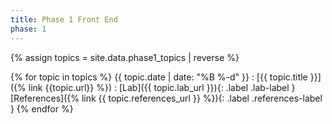 ```yaml
---
title: Phase 1 Front End
phase: 1
---
```


{% assign topics = site.data.phase1_topics | reverse %}

{% for topic in topics %}
{{ topic.date | date: "%B %-d" }}
: [{{ topic.title }}]({% link {{topic.url}} %})
: [Lab]({{ topic.lab_url }}){: .label .lab-label } [References]({% link {{ topic.references_url }} %}){: .label .references-label }
{% endfor %}
